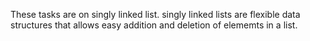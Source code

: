 These tasks are on singly linked list.
singly linked lists are flexible data structures that allows easy addition and deletion of elememts in a list.
